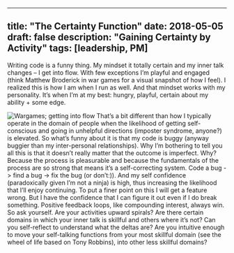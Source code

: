 
---
title: "The Certainty Function"
date: 2018-05-05
draft: false
description: "Gaining Certainty by Activity"
tags: [leadership, PM]
---

Writing code is a funny thing. My mindset it totally certain and my inner talk changes – I get into flow. With few exceptions I’m playful and engaged (think Matthew Broderick in war games for a visual snapshot of how I feel). I realized this is how I am when I run as well. And that mindset works with my personality. It’s when I’m at my best: hungry, playful, certain about my ability + some edge.

![Wargames; getting into flow](/wargames.png)
That’s a bit different than how I typically operate in the domain of people when the likelihood of getting self-conscious and going in unhelpful directions (imposter syndrome, anyone?) is elevated. So what’s funny about it is that my code is buggy (anyway buggier than my inter-personal relationships).
Why I’m bothering to tell you all this is that it doesn’t really matter that the outcome is imperfect. Why? Because the process is pleasurable and because the fundamentals of the process are so strong that means it’s a self-correcting system. Code a bug -> find a bug -> fix the bug (or don’t:)). And my self confidence (paradoxically given I’m not a ninja) is high, thus increasing the likelihood that I’ll enjoy continuing. To put a finer point on this I will get a feature wrong. But I have the confidence that I can figure it out even if I do break something. Positive feedback loops, like compounding interest, always win.
So ask yourself. Are your activities upward spirals? Are there certain domains in which your inner talk is skillful and others where it’s not? Can you self-reflect to understand what the deltas are? Are you intuitive enough to move your self-talking functions from your most skillful domain (see the wheel of life based on Tony Robbins), into other less skillful domains?